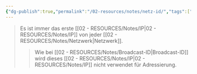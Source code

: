 ```yaml
---
{"dg-publish":true,"permalink":"/02-resources/notes/netz-id/","tags":["informatik/netzwerk/ip"],"noteIcon":"","updated":"2025-10-29T12:59:08.577+01:00"}
---
```


>Es ist immer das erste [[02 - RESOURCES/Notes/IP\|02 - RESOURCES/Notes/IP]] von jeder [[02 - RESOURCES/Notes/Netzwerk\|Netzwerk]].
>>Wie bei [[02 - RESOURCES/Notes/Broadcast-ID\|Broadcast-ID]]  wird dieses [[02 - RESOURCES/Notes/IP\|02 - RESOURCES/Notes/IP]] nicht verwendet für Adressierung.
